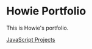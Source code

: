 # Howie Portfolio
This is Howie's portfolio. 

[JavaScript Projects](https://github.com/HowieWork/JavaScript-web-projects)


